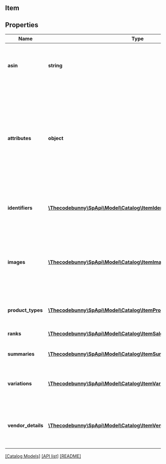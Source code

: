 ## Item

## Properties

Name | Type | Description | Notes
------------ | ------------- | ------------- | -------------
**asin** | **string** | Amazon Standard Identification Number (ASIN) is the unique identifier for an item in the Amazon catalog. |
**attributes** | **object** | A JSON object that contains structured item attribute data keyed by attribute name. Catalog item attributes are available only to brand owners and conform to the related product type definitions available in the Selling Partner API for Product Type Definitions. | [optional]
**identifiers** | [**\Thecodebunny\SpApi\Model\Catalog\ItemIdentifiersByMarketplace[]**](ItemIdentifiersByMarketplace.md) | Identifiers associated with the item in the Amazon catalog, such as UPC and EAN identifiers. | [optional]
**images** | [**\Thecodebunny\SpApi\Model\Catalog\ItemImagesByMarketplace[]**](ItemImagesByMarketplace.md) | Images for an item in the Amazon catalog. All image variants are provided to brand owners. Otherwise, a thumbnail of the \&quot;MAIN\&quot; image variant is provided. | [optional]
**product_types** | [**\Thecodebunny\SpApi\Model\Catalog\ItemProductTypeByMarketplace[]**](ItemProductTypeByMarketplace.md) | Product types associated with the Amazon catalog item. | [optional]
**ranks** | [**\Thecodebunny\SpApi\Model\Catalog\ItemSalesRanksByMarketplace[]**](ItemSalesRanksByMarketplace.md) | Sales ranks of an Amazon catalog item. | [optional]
**summaries** | [**\Thecodebunny\SpApi\Model\Catalog\ItemSummaryByMarketplace[]**](ItemSummaryByMarketplace.md) | Summary details of an Amazon catalog item. | [optional]
**variations** | [**\Thecodebunny\SpApi\Model\Catalog\ItemVariationsByMarketplace[]**](ItemVariationsByMarketplace.md) | Variation details by marketplace for an Amazon catalog item (variation relationships). | [optional]
**vendor_details** | [**\Thecodebunny\SpApi\Model\Catalog\ItemVendorDetailsByMarketplace[]**](ItemVendorDetailsByMarketplace.md) | Vendor details associated with an Amazon catalog item. Vendor details are available to vendors only. | [optional]

[[Catalog Models]](../) [[API list]](../../Api) [[README]](../../../README.md)

